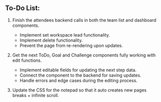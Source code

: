 ## To-Do List:

1. Finish the attendees backend calls in both the team list and dashboard components.

   - Implement set workspace lead functionality.
   - Implement delete functionality.
   - Prevent the page from re-rendering upon updates.

2. Get the next ToDo, Goal and Challenge components fully working with edit functions.

   - Implement editable fields for updating the next step data.
   - Connect the component to the backend for saving updates.
   - Handle errors and edge cases during the editing process.

3. Update the CSS for the notepad so that it auto creates new pages breaks + infinite scroll.
